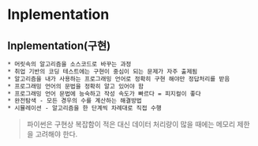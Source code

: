 # Inplementation

## Inplementation(구현)

```txt
* 머릿속의 알고리즘을 소스코드로 바꾸는 과정
* 취업 기반의 코딩 테스트에는 구현이 중심이 되는 문제가 자주 출제됨
* 알고리즘을 내가 사용하는 프로그래밍 언어로 정확히 구현 해야만 정답처리를 받음
* 프로그래밍 언어의 문법을 정확히 알고 있어야 함
* 프로그래밍 언어 문법에 능숙하고 작성 속도가 빠르다 = 피지컬이 좋다
* 완전탐색 - 모든 경우의 수를 계산하는 해결방법
* 시뮬레이션 - 알고리즘을 한 단계씩 차례대로 직접 수행
```

 > 파이썬은 구현상 복잡함이 적은 대신 데이터 처리량이 많을 때에는 메모리 제한을 고려해야 한다.
